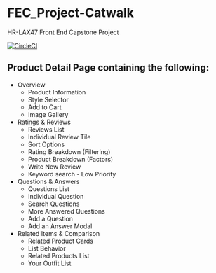 # FEC_Project-Catwalk
HR-LAX47 Front End Capstone Project

[![CircleCI](https://circleci.com/gh/JYBY-the-Band/FEC_Project-Catwalk/tree/main.svg?style=svg&circle-token=0dbb877441131d73a1a8c919ef6a3c49263a4efd)](https://circleci.com/gh/JYBY-the-Band/FEC_Project-Catwalk/tree/main)

## Product Detail Page containing the following:
+ Overview
  + Product Information
  + Style Selector
  + Add to Cart
  + Image Gallery
+ Ratings & Reviews
  + Reviews List
  + Individual Review Tile
  + Sort Options
  + Rating Breakdown (Filtering)
  + Product Breakdown (Factors)
  + Write New Review
  + Keyword search - Low Priority
+ Questions & Answers
  + Questions List
  + Individual Question
  + Search Questions
  + More Answered Questions
  + Add a Question
  + Add an Answer Modal
+ Related Items & Comparison
  + Related Product Cards
  + List Behavior
  + Related Products List
  + Your Outfit List	
